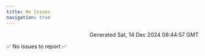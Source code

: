 ```yaml
---
title: No Issues
navigation: true
---
```


<p style="text-align:right;color:#cccs">
Generated Sat, 14 Dec 2024 08:44:57 GMT
</p>
<p>✅ No issues to report ✅</p>




